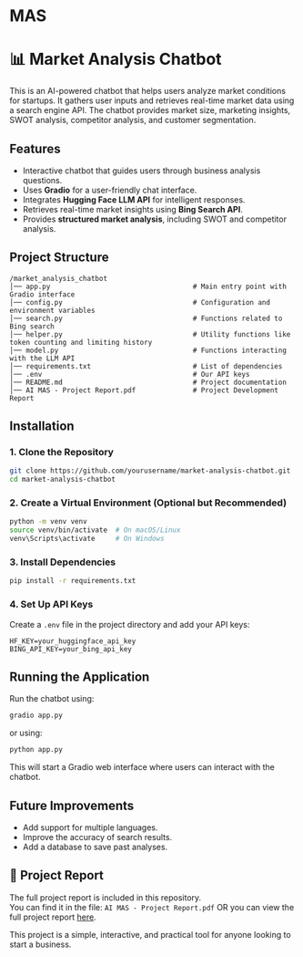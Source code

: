 # MAS
# 📊 Market Analysis Chatbot  

This is an AI-powered chatbot that helps users analyze market conditions for startups. It gathers user inputs and retrieves real-time market data using a search engine API. The chatbot provides market size, marketing insights, SWOT analysis, competitor analysis, and customer segmentation.  

## Features  

- Interactive chatbot that guides users through business analysis questions.  
- Uses **Gradio** for a user-friendly chat interface.  
- Integrates **Hugging Face LLM API** for intelligent responses.  
- Retrieves real-time market insights using **Bing Search API**.  
- Provides **structured market analysis**, including SWOT and competitor analysis.  

## Project Structure  

```
/market_analysis_chatbot
│── app.py                                   # Main entry point with Gradio interface
│── config.py                                # Configuration and environment variables
│── search.py                                # Functions related to Bing search
│── helper.py                                # Utility functions like token counting and limiting history
│── model.py                                 # Functions interacting with the LLM API
│── requirements.txt                         # List of dependencies
│── .env                                     # Our API keys 
│── README.md                                # Project documentation
│── AI MAS - Project Report.pdf              # Project Development Report
```

## Installation  

### **1. Clone the Repository**  
```bash
git clone https://github.com/yourusername/market-analysis-chatbot.git
cd market-analysis-chatbot
```

### **2. Create a Virtual Environment (Optional but Recommended)**  
```bash
python -m venv venv
source venv/bin/activate  # On macOS/Linux
venv\Scripts\activate     # On Windows
```

### **3. Install Dependencies**  
```bash
pip install -r requirements.txt
```

### **4. Set Up API Keys**  
Create a `.env` file in the project directory and add your API keys:  

```
HF_KEY=your_huggingface_api_key
BING_API_KEY=your_bing_api_key
```

## Running the Application  

Run the chatbot using:
```bash
gradio app.py
```
or using: 
```bash
python app.py
```

This will start a Gradio web interface where users can interact with the chatbot.  

## Future Improvements  

- Add support for multiple languages.  
- Improve the accuracy of search results.
- Add a database to save past analyses.

## 📄 Project Report

The full project report is included in this repository.  
You can find it in the file: `AI MAS - Project Report.pdf`
OR you can view the full project report [here](https://docs.google.com/document/d/1t1ZST2OSbIxT4_zc7LCDyyIut840k2kg/edit?usp=sharing&ouid=109821987287969277245&rtpof=true&sd=true).


This project is a simple, interactive, and practical tool for anyone looking to start a business.
